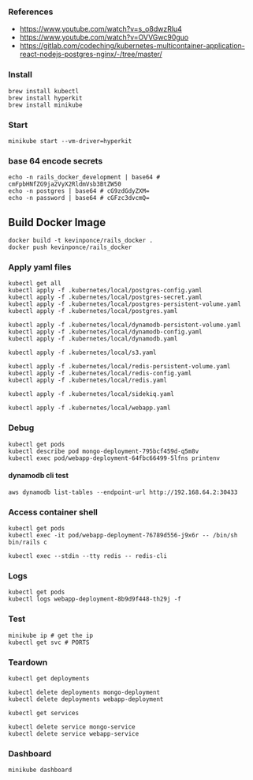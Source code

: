 ### References
* https://www.youtube.com/watch?v=s_o8dwzRlu4
* https://www.youtube.com/watch?v=OVVGwc90guo
* https://gitlab.com/codeching/kubernetes-multicontainer-application-react-nodejs-postgres-nginx/-/tree/master/

### Install
```
brew install kubectl
brew install hyperkit
brew install minikube
```

### Start
```
minikube start --vm-driver=hyperkit
```

### base 64 encode secrets
```
echo -n rails_docker_development | base64 # cmFpbHNfZG9ja2VyX2RldmVsb3BtZW50
echo -n postgres | base64 # cG9zdGdyZXM=
echo -n password | base64 # cGFzc3dvcmQ=
```

## Build Docker Image
```
docker build -t kevinponce/rails_docker .
docker push kevinponce/rails_docker
```

### Apply yaml files
```
kubectl get all
kubectl apply -f .kubernetes/local/postgres-config.yaml
kubectl apply -f .kubernetes/local/postgres-secret.yaml
kubectl apply -f .kubernetes/local/postgres-persistent-volume.yaml
kubectl apply -f .kubernetes/local/postgres.yaml

kubectl apply -f .kubernetes/local/dynamodb-persistent-volume.yaml
kubectl apply -f .kubernetes/local/dynamodb-config.yaml
kubectl apply -f .kubernetes/local/dynamodb.yaml

kubectl apply -f .kubernetes/local/s3.yaml

kubectl apply -f .kubernetes/local/redis-persistent-volume.yaml
kubectl apply -f .kubernetes/local/redis-config.yaml
kubectl apply -f .kubernetes/local/redis.yaml

kubectl apply -f .kubernetes/local/sidekiq.yaml

kubectl apply -f .kubernetes/local/webapp.yaml
```

### Debug
```
kubectl get pods
kubectl describe pod mongo-deployment-795bcf459d-q5m8v
kubectl exec pod/webapp-deployment-64fbc66499-5lfns printenv
```

#### dynamodb cli test
```
aws dynamodb list-tables --endpoint-url http://192.168.64.2:30433
```

### Access container shell
```
kubectl get pods
kubectl exec -it pod/webapp-deployment-76789d556-j9x6r -- /bin/sh
bin/rails c

kubectl exec --stdin --tty redis -- redis-cli
```

### Logs
```
kubectl get pods
kubectl logs webapp-deployment-8b9d9f448-th29j -f
```

### Test
```
minikube ip # get the ip
kubectl get svc # PORTS
```

### Teardown
```
kubectl get deployments

kubectl delete deployments mongo-deployment
kubectl delete deployments webapp-deployment

kubectl get services

kubectl delete service mongo-service
kubectl delete service webapp-service
```

### Dashboard
```
minikube dashboard
```